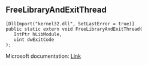 ## FreeLibraryAndExitThread

```
[DllImport("kernel32.dll", SetLastError = true)]
public static extern void FreeLibraryAndExitThread(
   IntPtr hLibModule,
   uint dwExitCode
);
```

Microsoft documentation: [Link](https://docs.microsoft.com/en-us/windows/win32/api/libloaderapi/nf-libloaderapi-freelibraryandexitthread)
